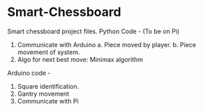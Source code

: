 # Smart-Chessboard
Smart chessboard project files.
Python Code - (To be on Pi) 
  1. Communicate with Arduino
     a. Piece moved by player.
     b. Piece movement of system.
  2. Algo for next best move: Minimax algorithm

Arduino code - 
  1. Square identification.
  2. Gantry movement
  3. Communicate with Pi
